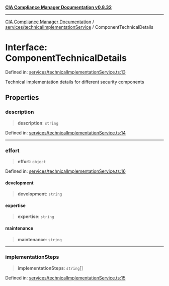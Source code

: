 [**CIA Compliance Manager Documentation v0.8.32**](../../../README.md)

***

[CIA Compliance Manager Documentation](../../../modules.md) / [services/technicalImplementationService](../README.md) / ComponentTechnicalDetails

# Interface: ComponentTechnicalDetails

Defined in: [services/technicalImplementationService.ts:13](https://github.com/Hack23/cia-compliance-manager/blob/0dc9a11e510cc2f2986e7debe532892627f2b00f/src/services/technicalImplementationService.ts#L13)

Technical implementation details for different security components

## Properties

### description

> **description**: `string`

Defined in: [services/technicalImplementationService.ts:14](https://github.com/Hack23/cia-compliance-manager/blob/0dc9a11e510cc2f2986e7debe532892627f2b00f/src/services/technicalImplementationService.ts#L14)

***

### effort

> **effort**: `object`

Defined in: [services/technicalImplementationService.ts:16](https://github.com/Hack23/cia-compliance-manager/blob/0dc9a11e510cc2f2986e7debe532892627f2b00f/src/services/technicalImplementationService.ts#L16)

#### development

> **development**: `string`

#### expertise

> **expertise**: `string`

#### maintenance

> **maintenance**: `string`

***

### implementationSteps

> **implementationSteps**: `string`[]

Defined in: [services/technicalImplementationService.ts:15](https://github.com/Hack23/cia-compliance-manager/blob/0dc9a11e510cc2f2986e7debe532892627f2b00f/src/services/technicalImplementationService.ts#L15)
